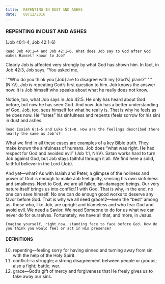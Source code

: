 ```yaml
---
title:  REPENTING IN DUST AND ASHES
date:   08/12/2016
---
```


### REPENTING IN DUST AND ASHES 

(Job 40:1–4; Job 42:1–6)

`Read Job 40:1–4 and Job 42:1–6. What does Job say to God after God makes Himself known to Job?`  

Clearly Job is affected very strongly by what God has shown him. In fact, in Job 42:3, Job says, “You asked me, 

‘ “Who do you think you [Job] are to disagree with my [God’s] plans?” ’ ” (NIrV). Job is repeating God’s first question to him. Job knows the answer now: it is Job himself who speaks about what he really does not know. 

Notice, too, what Job says in Job 42:5. He only has heard about God before, but now he has seen God. And now Job has a better understanding of God. Job, too, sees himself for what he really is. That is why he feels as he does now. He “hates” his sinfulness and repents (feels sorrow for his sin) in dust and ashes. 

`Read Isaiah 6:1–5 and Luke 5:1–8. How are the feelings described there nearly the same as Job’s?` 

What we find in all these cases are examples of a key Bible truth. They make known the sinfulness of humans. Job does “what was right. He had respect for God and avoided evil” (Job 1:1, NIrV). Satan works hard to turn Job against God, but Job stays faithful through it all. We find here a solid, faithful believer in the Lord (Job).  

And yet—what? As with Isaiah and Peter, a glimpse of the holiness and power of God is enough to make Job feel guilty, sensing his own sinfulness and smallness. Next to God, we are all fallen, sin-damaged beings. Our very nature itself brings us into conflict11 with God. That is why, in the end, no one can save himself. No one can do enough good works to deserve any favor before God. That is why we all need grace12—even the “best” among us, those who, like Job, are upright and blameless and who fear God and avoid evil. We need a Savior. We need Someone to do for us what we can never do for ourselves. Fortunately, we have all that, and more, in Jesus. 

`Imagine yourself, right now, standing face to face before God. How do you think you would feel or act in His presence?`

#### DEFINITIONS

10.	repenting—feeling sorry for having sinned and turning away from sin with the help of the Holy Spirit.
11.	conflict—a struggle; a strong disagreement between people or groups; also a fight; battle; war.
12.	grace—God’s gift of mercy and forgiveness that He freely gives us to take away our sins.